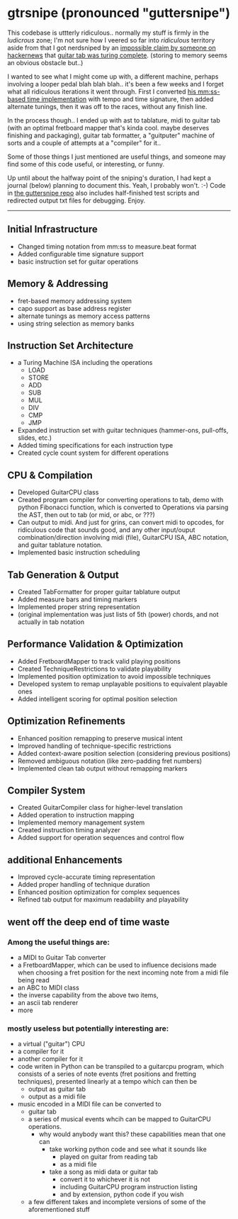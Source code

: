 # gtrsnipe (pronounced "guttersnipe")

This codebase is uttterly ridiculous.. normally my stuff is firmly in the *ludicrous* zone; I'm not sure how I veered so far into *ridiculous* territory aside from that I got nerdsniped by an [impossible claim by someone on hackernews](https://news.ycombinator.com/item?id=42294766) that [guitar tab was turing complete](https://github.com/tehruhn/turing_complete_guitar). (storing to memory seems an obvious obstacle but..) 

I wanted to see what I might come up with, a different machine, perhaps involving a looper pedal blah blah blah.. it's been a few weeks and I forget what all ridiculous iterations it went through.  First I converted [his mm:ss-based time implementation]() with tempo and time signature, then added alternate tunings, then it was off to the races, without any finish line. 

In the process though.. I ended up with ast to tablature, midi to guitar tab (with an optimal fretboard mapper that's kinda cool. maybe deserves finishing and packaging), guitar tab formatter, a "guitputer" machine of sorts and a couple of attempts at a "compiler" for it.. 

Some of those things I just mentioned are useful things, and someone may find some of this code useful, or interesting, or funny.

Up until about the halfway point of the sniping's duration, I had kept a journal (below) planning to document this. Yeah, I probably won't. :-)
Code in [the guttersnipe repo](https://github.com/scottvr/gtrsnipe) also includes half-finished test scripts and redirected output txt files for debugging. Enjoy.

-----

## Initial Infrastructure

- Changed timing notation from mm:ss to measure.beat format
- Added configurable time signature support
- basic instruction set for guitar operations

## Memory & Addressing

- fret-based memory addressing system
- capo support as base address register
- alternate tunings as memory access patterns
- using string selection as memory banks

## Instruction Set Architecture

- a Turing Machine ISA including the operations
   - LOAD
   - STORE
   - ADD
   - SUB
   - MUL
   - DIV
   - CMP
   - JMP
- Expanded instruction set with guitar techniques (hammer-ons, pull-offs, slides, etc.)
- Added timing specifications for each instruction type
- Created cycle count system for different operations

## CPU & Compilation

- Developed GuitarCPU class
- Created program compiler for converting operations to tab, demo with python Fibonacci function, which is converted to Operations via parsing the AST, then out to tab (or mid, or abc, or ???)
- Can output to midi. And just for grins, can convert midi to opcodes, for ridiculous code that sounds good, and any other input/ouput combination/direction involving midi (file), GuitarCPU ISA, ABC notation, and guitar tablature notation. 
- Implemented basic instruction scheduling

## Tab Generation & Output

- Created TabFormatter for proper guitar tablature output
- Added measure bars and timing markers
- Implemented proper string representation
- (original implementation was just lists of 5th (power) chords, and not actually in tab notation

## Performance Validation & Optimization

- Added FretboardMapper to track valid playing positions
- Created TechniqueRestrictions to validate playability
- Implemented position optimization to avoid impossible techniques
- Developed system to remap unplayable positions to equivalent playable ones
- Added intelligent scoring for optimal position selection

## Optimization Refinements

- Enhanced position remapping to preserve musical intent
- Improved handling of technique-specific restrictions
- Added context-aware position selection (considering previous positions)
- Removed ambiguous notation (like zero-padding fret numbers)
- Implemented clean tab output without remapping markers

## Compiler System

- Created GuitarCompiler class for higher-level translation
- Added operation to instruction mapping
- Implemented memory management system
- Created instruction timing analyzer
- Added support for operation sequences and control flow

## additional Enhancements

- Improved cycle-accurate timing representation
- Added proper handling of technique duration
- Enhanced position optimization for complex sequences
- Refined tab output for maximum readability and playability

## went off the deep end of time waste

### Among the useful things are:
- a MIDI to Guitar Tab converter
- a FretboardMapper, which can be used to influence decisions made when choosing a fret position for the next incoming note from a midi file being read
- an ABC to MIDI class
- the inverse capability from the above two items,
- an ascii tab renderer
- more

### mostly useless but potentially interesting are:
- a virtual ("guitar") CPU
- a compiler for it
- another compiler for it
-  code writen in Python can be transpiled to a guitarcpu program, which consists of a series of note events (fret positions and fretting techniques), presented linearly at a tempo which can then be
    - output as guitar tab
    - output as a midi file
- music encoded in a MIDI file can be converted to
  - guitar tab
  - a series of musical events whcih can be mapped to GuitarCPU operations.
    - why would anybody want this?
      these capabilities mean that one can
        - take working python code and see what it sounds like
            - played on guitar from reading tab
            - as a midi file
        - take a song as midi data or guitar tab
            - convert it to whichever it is not
            - including GuitarCPU program instruction listing
            - and by extension, python code if you wish
  - a few different takes and incomplete versions of some of the aforementioned stuff

